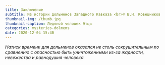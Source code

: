 ```yaml
---
title: Заключение
subtitle: Из истории дольменов Западного Кавказа <br>© В.Н. Ковешников
thumbnail-img: /thumb.jpg
thumbnail-caption: Ледяной человек Этци
categories: mysteries-dolmens
date: 2020-12-04 15:40
---
```

_Натиск времени для дольменов оказался не столь сокрушительным по сравнению с опасностью быть уничтоженными из-за жадности, невежества и равнодушия человека._
